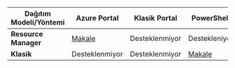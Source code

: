 | **Dağıtım Modeli/Yöntemi** | **Azure Portal** | **Klasik Portal** | **PowerShell** |
| --- | --- | --- | --- |
| **Resource Manager** |[Makale](../articles/vpn-gateway/vpn-gateway-howto-multi-site-to-site-resource-manager-portal.md) |Desteklenmiyor |Destekleniyor |
| **Klasik** |Desteklenmiyor |Desteklenmiyor |[Makale](../articles/vpn-gateway/vpn-gateway-multi-site.md) |



<!--HONumber=Jan17_HO3-->


